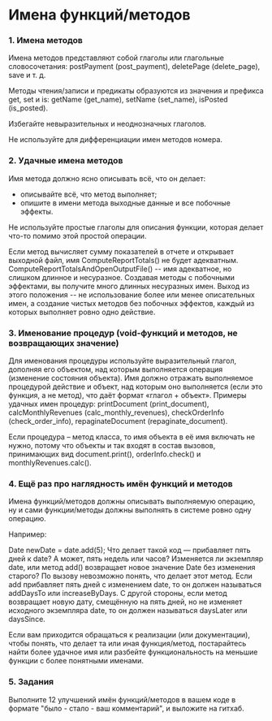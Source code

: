 # Имена функций/методов

### 1. Имена методов

Имена методов представляют собой глаголы или глагольные словосочетания: postPayment (post_payment), deletePage (delete_page), save и т. д.

Методы чтения/записи и предикаты образуются из значения и префикса get, set и is: getName (get_name), setName (set_name), isPosted (is_posted).

Избегайте невыразительных и неоднозначных глаголов.

Не используйте для дифференциации имен методов номера.

### 2. Удачные имена методов

Имя метода должно ясно описывать всё, что он делает:
- описывайте всё, что метод выполняет;
- опишите в имени метода выходные данные и все побочные эффекты.

Не используйте простые глаголы для описания функции, которая делает что-то помимо этой простой операции.

Если метод вычисляет сумму показателей в отчете и открывает выходной файл, имя ComputeReportTotals() не будет адекватным. ComputeReportTotalsAndOpenOutputFile() -- имя адекватное, но слишком длинное и несуразное.
Создавая методы с побочными эффектами, вы получите много длинных несуразных имен. Выход из этого положения -- не использование более или менее описательных имен, а создание чистых методов без побочных эффектов, каждый из которых выполняет ровно одно действие.

### 3. Именование процедур (void-функций и методов, не возвращающих значение)

Для именования процедуры используйте выразительный глагол, дополняя его объектом, над которым выполняется операция (изменение состояния объекта). Имя должно отражать выполняемое процедурой действие и объект, над которым оно выполняется (если это функция, а не метод), что даёт формат «глагол + объект».
Примеры удачных имен процедур: printDocument (print_document), calcMonthlyRevenues (calc_monthly_revenues), checkOrderInfo (check_order_info), repaginateDocument (repaginate_document).

Если процедура – метод класса, то имя объекта в её имя включать не нужно, потому что объекты и так входят в состав вызовов, принимающих вид document.print(), orderInfo.check() и monthlyRevenues.calc().

### 4. Ещё раз про наглядность имён функций и методов

Имена функций/методов должны описывать выполняемую операцию, ну и сами функции/методы должны выполнять в системе ровно одну операцию.

Например:

Date newDate = date.add(5); 
Что делает такой код — прибавляет пять дней к date? А может, пять недель или часов? Изменяется ли экземпляр date, или метод add() возвращает новое значение Date без изменения старого? По вызову невозможно понять, что делает этот метод.
Если add прибавляет пять дней с изменением date, то он должeн называться addDaysTo или increaseByDays. С другой стороны, если метод возвращает новую дату, смещённую на пять дней, но не изменяет исходного экземпляра date, то он должен называться daysLater или daysSince.

Если вам приходится обращаться к реализации (или документации), чтобы понять, что делает та или иная функция/метод, постарайтесь найти более удачное имя или разбейте функциональность на меньшие функции с более понятными именами.

### 5. Задания

Выполните 12 улучшений имён функций/методов в вашем коде в формате "было - стало - ваш комментарий", и выложите на гитхаб.
